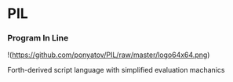 # PIL
### Program In Line
!(https://github.com/ponyatov/PIL/raw/master/logo64x64.png)

Forth-derived script language with simplified evaluation machanics
